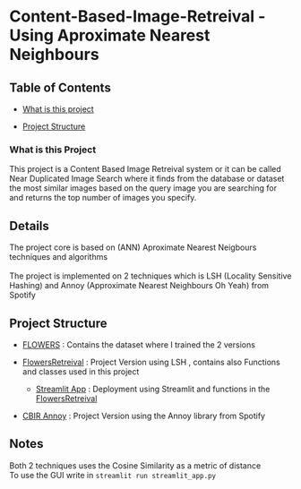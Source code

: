# Content-Based-Image-Retreival - Using Aproximate Nearest Neighbours
## Table of Contents 

* [What is this project](https://github.com/Abdelrahman-ammar/Content-Based-Image-Retreival/blob/master/README.md#What-is-this-project)



* [Project Structure](https://github.com/Abdelrahman-ammar/Content-Based-Image-Retreival/blob/master/README.md#Project-Structure)


### What is this Project
This project is a Content Based Image Retreival system or it can be called 
Near Duplicated Image Search where it finds from the database or dataset the most similar images based on the query image you are searching for and returns the top number of images you specify.

## Details
The project core is based on (ANN) Aproximate Nearest Neigbours techniques and algorithms <br> 
<br>
The project is implemented on 2 techniques which is LSH (Locality Sensitive Hashing) and Annoy (Approximate Nearest Neighbours Oh Yeah) from Spotify


## Project Structure 
- [FLOWERS](./FLOWERS/) : Contains the dataset where I trained the 2 versions

- [FlowersRetreival](./FlowersRetreival.py/) : Project Version using LSH , contains also Functions and classes used in this project 
    - [Streamlit App](./streamlit_app.py) : Deployment using Streamlit and functions in the [FlowersRetreival](./FlowersRetreival.py)

- [CBIR Annoy](./Annoy.ipynb) : Project Version using the Annoy library from Spotify 

## Notes

Both 2 techniques uses the Cosine Similarity as a metric of distance
<br> 
 To use the GUI write in ```streamlit run streamlit_app.py```


